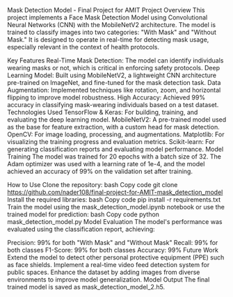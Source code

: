 Mask Detection Model - Final Project for AMIT
Project Overview
This project implements a Face Mask Detection Model using Convolutional Neural Networks (CNN) with the MobileNetV2 architecture. The model is trained to classify images into two categories: "With Mask" and "Without Mask." It is designed to operate in real-time for detecting mask usage, especially relevant in the context of health protocols.

Key Features
Real-Time Mask Detection: The model can identify individuals wearing masks or not, which is critical in enforcing safety protocols.
Deep Learning Model: Built using MobileNetV2, a lightweight CNN architecture pre-trained on ImageNet, and fine-tuned for the mask detection task.
Data Augmentation: Implemented techniques like rotation, zoom, and horizontal flipping to improve model robustness.
High Accuracy: Achieved 99% accuracy in classifying mask-wearing individuals based on a test dataset.
Technologies Used
TensorFlow & Keras: For building, training, and evaluating the deep learning model.
MobileNetV2: A pre-trained model used as the base for feature extraction, with a custom head for mask detection.
OpenCV: For image loading, processing, and augmentations.
Matplotlib: For visualizing the training progress and evaluation metrics.
Scikit-learn: For generating classification reports and evaluating model performance.
Model Training
The model was trained for 20 epochs with a batch size of 32. The Adam optimizer was used with a learning rate of 1e-4, and the model achieved an accuracy of 99% on the validation set after training.

How to Use
Clone the repository:
bash
Copy code
git clone https://github.com/nader108/final-project-for-AMIT-mask_detection_model
Install the required libraries:
bash
Copy code
pip install -r requirements.txt
Train the model using the mask_detection_model.ipynb notebook or use the trained model for prediction:
bash
Copy code
python mask_detection_model.py
Model Evaluation
The model's performance was evaluated using the classification report, achieving:

Precision: 99% for both "With Mask" and "Without Mask"
Recall: 99% for both classes
F1-Score: 99% for both classes
Accuracy: 99%
Future Work
Extend the model to detect other personal protective equipment (PPE) such as face shields.
Implement a real-time video feed detection system for public spaces.
Enhance the dataset by adding images from diverse environments to improve model generalization.
Model Output
The final trained model is saved as mask_detection_model_2.h5.

